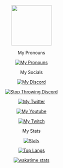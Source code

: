 <div align="center">
    <img height="128" src="https://avatars.githubusercontent.com/u/72676863?v=4">
</div>


<div align="center">

My Pronouns

[![My Pronouns](https://img.shields.io/endpoint?color=gold&logo=pronouns&style=for-the-badge&url=https://pronoundb.org/shields/616fed8580a76173e9650045)](https://pronoundb.org)

My Socials

[![My Discord](https://img.shields.io/discord/784293822879760415?color=blue&label=Gamer%20Lounge&style=for-the-badge)](https://inv.wtf/strqtz)
    
[![Stop Throwing Discord](https://img.shields.io/discord/900692529048080424?color=red&label=Stop%20Throwing%20Guild&logo=Stop%20Throwing%20Guild&style=for-the-badge)](https://discord.gg/R8sxj8ZJns)

[![My Twitter](https://img.shields.io/twitter/follow/Strqtz_?color=green&style=for-the-badge)](https://twitter.com/Strqtz_)

[![My Youtube](https://img.shields.io/youtube/channel/subscribers/UCLxv3Z1PaaceeqWMQhTurJw?style=for-the-badge)](https://youtube.com/channel/UCLxv3Z1PaaceeqWMQhTurJw)

[![My Twitch](https://img.shields.io/twitch/status/strqtz_?color=purple&style=for-the-badge)](https://twitch.tv/strqtz_)

My Stats

[![Stats](https://github-readme-stats.vercel.app/api?username=Strqtz&count_private=true&show_icons=true&theme=github_dark)](https://github.com/Strqtz)

[![Top Langs](https://github-readme-stats.vercel.app/api/top-langs/?username=Strqtz&theme=github_dark&layout=compact)](https://github.com/anuraghazra/github-readme-stats)

[![wakatime stats](https://github-readme-stats.vercel.app/api/wakatime?username=Strqtz&theme=github_dark&layout=compact)](https://strqtz.github.io)

</div>
